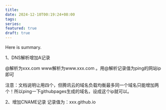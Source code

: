 ```yaml
---
title: 
date: 2024-12-10T00:19:24+08:00
tags: 
series: 
featured: true
draft: true
---
```

Here is summary.

<!--more-->

1、DNS解析增加A记录 

@解析为xxx.com    www解析为www.xxx.com 。用@解析记录值为ping的网站ip即可

注意：文档说明让用四个，但腾讯云的域名负载均衡最多同一个域名只能增加两个！所以ping一下githubpages生成的域名，设成这个ip就可以。

2、增加CNAME记录  记录值为：xxx.github.io
